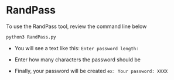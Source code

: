 # RandPass

To use the RandPass tool, review the command line below

```sh
python3 RandPass.py
```
- You will see a text like this:
```Enter password length: ```

- Enter how many characters the password should be

- Finally, your password will be created
``` ex: Your password: XXXX ```

